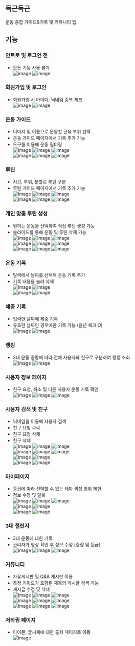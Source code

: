 ## 득근득근
운동 종합 가이드&기록 및 커뮤니티 앱

## 기능
### 인트로 및 로그인 전
- 모든 기능 사용 불가<br/>
![image](https://github.com/svbean77/Univ_Capstone2/assets/70212701/3a87b5b1-f919-4bd9-aa51-b4539468a474)
![image](https://github.com/svbean77/Univ_Capstone2/assets/70212701/3c7ae9eb-95b1-4189-969f-986f6634e067)
### 회원가입 및 로그인
- 회원가입 시 아이디, 닉네임 중복 체크<br/>
![image](https://github.com/svbean77/Univ_Capstone2/assets/70212701/9e126f53-01a3-426c-a59c-880978859113)
![image](https://github.com/svbean77/Univ_Capstone2/assets/70212701/5ca34bdf-ed14-48e3-b5c8-6df3154b72b0)
### 운동 가이드
- 이미지 및 이름으로 운동할 근육 부위 선택
- 운동 가이드 페이지에서 기록 추가 가능
- 도구를 이용해 운동 필터링<br/>
![image](https://github.com/svbean77/Univ_Capstone2/assets/70212701/ae9c83b1-df45-49ae-b289-67840cad8376)
![image](https://github.com/svbean77/Univ_Capstone2/assets/70212701/b34bfa81-56e9-4b76-8caf-36e3a6a83f4d)
![image](https://github.com/svbean77/Univ_Capstone2/assets/70212701/b63221f3-8c9c-4ff8-aae7-778c9b97bbc5)<br/>
![image](https://github.com/svbean77/Univ_Capstone2/assets/70212701/1dd563d7-de84-4507-bc3d-33a7bd2c86b6)
![image](https://github.com/svbean77/Univ_Capstone2/assets/70212701/97c51159-eb70-49b4-b056-918a9a64b7df)
![image](https://github.com/svbean77/Univ_Capstone2/assets/70212701/f15c1163-c596-48e8-9673-9d5aa1d420ed)
### 루틴
- 시간, 부위, 분할로 루틴 구분
- 루틴 가이드 페이지에서 기록 추가 가능<br/>
![image](https://github.com/svbean77/Univ_Capstone2/assets/70212701/f5aae426-39b8-450c-96dd-eeff3c0211fa)
![image](https://github.com/svbean77/Univ_Capstone2/assets/70212701/731dfd49-6d17-4749-8781-58ba29d57198)
![image](https://github.com/svbean77/Univ_Capstone2/assets/70212701/5f55758c-f1c5-45a4-9f24-f3031986c45b)<br/>
![image](https://github.com/svbean77/Univ_Capstone2/assets/70212701/afc5c697-3706-4278-9b2d-84d692a283fb)
![image](https://github.com/svbean77/Univ_Capstone2/assets/70212701/b7e5dd5e-3beb-4bb6-9932-14c72c093fd1)
![image](https://github.com/svbean77/Univ_Capstone2/assets/70212701/383bc78d-fdd9-4f9b-a5d9-3f9af435ba59)
### 개인 맞춤 루틴 생성
- 원하는 운동을 선택하여 직접 루틴 생성 가능
- 슬라이드를 통해 운동 및 루틴 삭제 가능<br/>
![image](https://github.com/svbean77/Univ_Capstone2/assets/70212701/d78199a0-4a4a-4ed6-9df5-7ae4fb380696)
![image](https://github.com/svbean77/Univ_Capstone2/assets/70212701/91b39245-b296-4f01-bff2-5d54d68ce83e)
![image](https://github.com/svbean77/Univ_Capstone2/assets/70212701/96413c93-5a2b-47ac-8e59-7eab107f1ebf)<br/>
![image](https://github.com/svbean77/Univ_Capstone2/assets/70212701/e6f0b43e-d974-4702-a586-21a22c2a30a6)
![image](https://github.com/svbean77/Univ_Capstone2/assets/70212701/39b39737-74c0-4df6-a03f-332dfc0a1b46)
![image](https://github.com/svbean77/Univ_Capstone2/assets/70212701/6298a596-3c16-4220-ac0a-38a104bcea62)<br/>
![image](https://github.com/svbean77/Univ_Capstone2/assets/70212701/2e182de5-100e-4aa0-9e2b-568f7e85ce1e)
![image](https://github.com/svbean77/Univ_Capstone2/assets/70212701/d27ceef2-ec6c-40f3-a4dd-cb9159acad44)
![image](https://github.com/svbean77/Univ_Capstone2/assets/70212701/c6217f15-b07d-40c3-92a4-f4b06b88fdf0)
### 운동 기록
- 달력에서 날짜를 선택해 운동 기록 추가
- 기록 내용을 눌러 삭제<br/>
![image](https://github.com/svbean77/Univ_Capstone2/assets/70212701/b8d46077-8c19-4df1-98de-851cd197809d)
![image](https://github.com/svbean77/Univ_Capstone2/assets/70212701/07559a43-70bb-48d4-9887-259170be4026)<br/>
![image](https://github.com/svbean77/Univ_Capstone2/assets/70212701/b2804e1c-9f5e-48a5-a26a-47ab050ae131)
![image](https://github.com/svbean77/Univ_Capstone2/assets/70212701/962edee5-85fa-448e-9469-493487f23630)
### 체중 기록
- 입력한 날짜에 체중 기록
- 유효한 날짜인 경우에만 기록 가능 (윤년 체크 O)<br/>
![image](https://github.com/svbean77/Univ_Capstone2/assets/70212701/f2e2f8ba-b240-443e-8246-e261e71e0b56)
![image](https://github.com/svbean77/Univ_Capstone2/assets/70212701/df17d450-5a5a-4618-9315-09d20fbc40c0)
### 랭킹
- 3대 운동 중량에 따라 전체 사용자와 친구로 구분하여 랭킹 조회<br/>
![image](https://github.com/svbean77/Univ_Capstone2/assets/70212701/6f7b3437-a6bb-488b-90da-d6c21c18e618)
![image](https://github.com/svbean77/Univ_Capstone2/assets/70212701/0f515eba-61b4-4afe-a43d-ed11a8ee168f)
### 사용자 정보 페이지
- 친구 요청, 취소 및 다른 사용자 운동 기록 확인<br/>
![image](https://github.com/svbean77/Univ_Capstone2/assets/70212701/dc7b6f23-faf5-4f62-9eb6-2e083c053682)
![image](https://github.com/svbean77/Univ_Capstone2/assets/70212701/51724ff8-40c4-4ce2-b7c6-dab85f0879f6)
![image](https://github.com/svbean77/Univ_Capstone2/assets/70212701/03cdd1f2-4193-459f-b539-0a015c5c6e85)
### 사용자 검색 및 친구
- 닉네임을 이용해 사용자 검색
- 친구 요청 수락
- 친구 요청 삭제
- 친구 삭제<br/>
![image](https://github.com/svbean77/Univ_Capstone2/assets/70212701/578a65c6-8cf5-4dbf-a54f-5728c487138b)
![image](https://github.com/svbean77/Univ_Capstone2/assets/70212701/a75f65f2-2301-4b48-a5c1-b632438e549e)
![image](https://github.com/svbean77/Univ_Capstone2/assets/70212701/b63a2c94-0f9e-48ca-9a58-61a720a8f007)<br/>
![image](https://github.com/svbean77/Univ_Capstone2/assets/70212701/d5f0258a-a37c-430f-b0fe-0a054dad822d)
![image](https://github.com/svbean77/Univ_Capstone2/assets/70212701/96a214a8-25c3-461c-a7fc-ca1889f070fc)
![image](https://github.com/svbean77/Univ_Capstone2/assets/70212701/0cb2997c-e504-471f-b0b1-4e90b796aa71)<br/>
![image](https://github.com/svbean77/Univ_Capstone2/assets/70212701/70f7a4d1-9c0a-4d11-8a51-c344501b6f88)
![image](https://github.com/svbean77/Univ_Capstone2/assets/70212701/eedfe040-dd1a-4cca-b0ab-2a0a38b11895)<br/>
![image](https://github.com/svbean77/Univ_Capstone2/assets/70212701/0e5b9436-e40f-40fe-b336-e427c4d6c058)
![image](https://github.com/svbean77/Univ_Capstone2/assets/70212701/872228b6-1bf6-4e3a-9c51-ce8a0b80902f)
### 마이페이지
- 등급에 따라 선택할 수 있는 테마 색성 범위 제한
- 정보 수정 및 탈퇴<br/>
![image](https://github.com/svbean77/Univ_Capstone2/assets/70212701/a7304d24-b5e8-4936-92aa-dbb72fc771ad)
![image](https://github.com/svbean77/Univ_Capstone2/assets/70212701/044219bb-0bf6-4855-a52c-4b97cfcfca95)
![image](https://github.com/svbean77/Univ_Capstone2/assets/70212701/2172675f-38ad-4314-9a6f-b541a9374641)<br/>
![image](https://github.com/svbean77/Univ_Capstone2/assets/70212701/c6dd7c00-ed7f-4cf0-b11c-0846ac3b8d80)
![image](https://github.com/svbean77/Univ_Capstone2/assets/70212701/9a61d775-9ccd-418b-8e22-649ce0ae78fd)<br/>
![image](https://github.com/svbean77/Univ_Capstone2/assets/70212701/6326e364-1a98-4b1f-804f-3ba28c9137b9)
![image](https://github.com/svbean77/Univ_Capstone2/assets/70212701/eb929230-ebd5-4982-9cda-dd6bf5a83f0a)
### 3대 챌린지
- 3대 운동에 대한 기록
- 관리자가 영상 확인 후 정보 수정 (중량 및 등급)<br/>
![image](https://github.com/svbean77/Univ_Capstone2/assets/70212701/2edcb054-2276-4881-b5bf-7ccb01623bf8)
![image](https://github.com/svbean77/Univ_Capstone2/assets/70212701/6ed3079e-c446-4d64-97aa-0625d9fc469a)
![image](https://github.com/svbean77/Univ_Capstone2/assets/70212701/c474cbe9-7b91-4a7e-8089-abf665281c17)
### 커뮤니티
- 자유게시판 및 Q&A 게시판 이용
- 특정 키워드가 포함된 제목의 게시글 검색 가능
- 게시글 수정 및 삭제<br/>
![image](https://github.com/svbean77/Univ_Capstone2/assets/70212701/9f10de4b-6cd0-45dd-b95e-a10acb9b6ac3)
![image](https://github.com/svbean77/Univ_Capstone2/assets/70212701/b696f345-998b-4b54-a02b-77299aee66be)
![image](https://github.com/svbean77/Univ_Capstone2/assets/70212701/e58cd442-6f3a-4ee1-b29f-dd98df4e57a3)<br/>
![image](https://github.com/svbean77/Univ_Capstone2/assets/70212701/9b01ec88-c495-43eb-b40e-71052990814f)
![image](https://github.com/svbean77/Univ_Capstone2/assets/70212701/5df9facc-9b65-4dfe-983c-e16d4b88554e)
![image](https://github.com/svbean77/Univ_Capstone2/assets/70212701/daf3205e-e091-4a48-bd47-f705c1ed66f9)<br/>
![image](https://github.com/svbean77/Univ_Capstone2/assets/70212701/0380e561-f8ae-4df2-a232-c7a8fa402477)
![image](https://github.com/svbean77/Univ_Capstone2/assets/70212701/d44da32a-8ead-4b20-ac32-c24baf9a2acc)
![image](https://github.com/svbean77/Univ_Capstone2/assets/70212701/0006bb0e-b668-43c0-b864-4a5cdcda80df)
### 저작권 페이지
- 아이콘, 글씨체에 대한 출처 페이지로 이동<br/>
![image](https://github.com/svbean77/Univ_Capstone2/assets/70212701/63d788f5-b47a-4527-9628-2a7a7fecef18)


